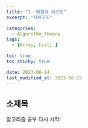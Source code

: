```yaml
---
title: "1. 배열과 리스트"
excerpt: "자료구조"

categories:
  - Algorithm_theory
tags:
  - [Array, List, ]

toc: true
toc_sticky: true

date: 2023-06-14
last_modified_at: 2023-06-15
---
```


## 소제목

알고리즘 공부 다시 시작!
